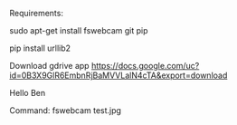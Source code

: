 Requirements:

sudo apt-get install fswebcam git pip

pip install urllib2

Download gdrive app
https://docs.google.com/uc?id=0B3X9GlR6EmbnRjBaMVVLalN4cTA&export=download

Hello Ben

Command:
fswebcam test.jpg

